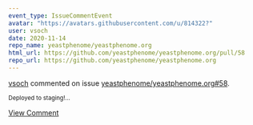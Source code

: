 ```yaml
---
event_type: IssueCommentEvent
avatar: "https://avatars.githubusercontent.com/u/814322?"
user: vsoch
date: 2020-11-14
repo_name: yeastphenome/yeastphenome.org
html_url: https://github.com/yeastphenome/yeastphenome.org/pull/58
repo_url: https://github.com/yeastphenome/yeastphenome.org
---
```


<a href='https://github.com/vsoch' target='_blank'>vsoch</a> commented on issue <a href='https://github.com/yeastphenome/yeastphenome.org/pull/58' target='_blank'>yeastphenome/yeastphenome.org#58</a>.

<small>Deployed to staging!...</small>

<a href='https://github.com/yeastphenome/yeastphenome.org/pull/58' target='_blank'>View Comment</a>